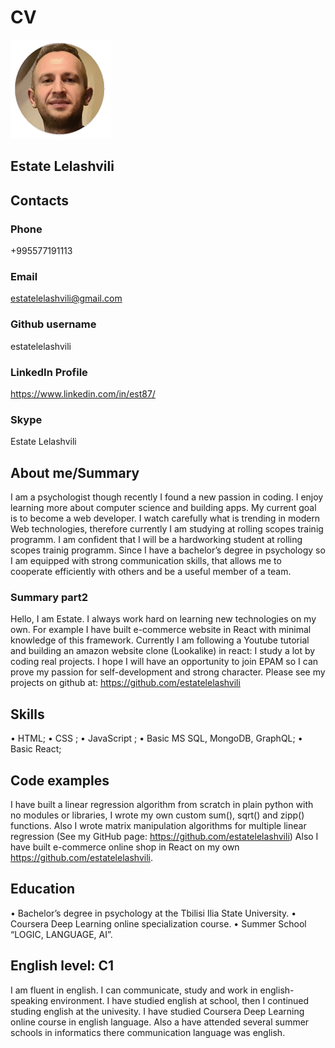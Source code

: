 # CV
![This is an image](https://github.com/estatelelashvili/testmycv/blob/gh-pages/estatelelashviliwhite.jpg)
## Estate Lelashvili
## Contacts
### Phone 
+995577191113
### Email
estatelelashvili@gmail.com
### Github username
estatelelashvili
### LinkedIn Profile
https://www.linkedin.com/in/est87/
### Skype
Estate Lelashvili

## About me/Summary
I am a psychologist though recently I found a new passion in coding. I enjoy learning more about computer science and building apps. My current goal is to become a web developer. I watch carefully what is trending in modern Web technologies, therefore currently I am studying at rolling scopes trainig programm. I am confident that I will be a hardworking student at rolling scopes trainig programm. Since I have a bachelor’s degree in psychology so I am equipped with strong communication skills, that allows me to cooperate efficiently with others and be a useful member of a team. 
### Summary part2
Hello, I am Estate. I always work hard on learning new technologies on my own. For example I have built e-commerce website in React with minimal knowledge of this framework. Currently I am following a Youtube tutorial and building an amazon website clone (Lookalike) in react: I study a lot by coding real projects. I hope I will have an opportunity to join EPAM so I can prove my passion for self-development and strong character. Please see my projects on github at: https://github.com/estatelelashvili

## Skills
•	HTML;
•	CSS ;
•	JavaScript ;
•	Basic MS SQL, MongoDB, GraphQL;
•	Basic React;

## Code examples
I have built a linear regression algorithm from scratch in plain python with no modules or libraries, I wrote my own custom sum(), sqrt() and zipp() functions. Also I wrote matrix manipulation algorithms for multiple linear regression (See my GitHub page: https://github.com/estatelelashvili)
Also I have built e-commerce online shop in React on my own  https://github.com/estatelelashvili.

## Education
• Bachelor’s degree in psychology at the Tbilisi Ilia State University.
• Coursera Deep Learning online specialization course.
• Summer School “LOGIC, LANGUAGE, AI”.

## English level: C1 
I am fluent in english. I can communicate, study and work in english-speaking environment. I have studied english at school, then I continued studing english at the univesity. I have studied Coursera Deep Learning online course in english language. Also a have attended several summer schools in informatics there communication language was english. 
